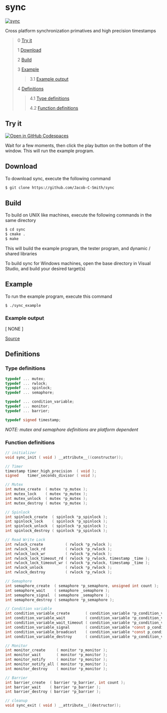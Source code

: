 # sync 

[![sync](https://github.com/Jacob-C-Smith/sync/actions/workflows/cmake.yml/badge.svg)](https://github.com/Jacob-C-Smith/sync/actions/workflows/cmake.yml)
 
 Cross platform synchronization primatives and high precision timestamps

 > 0 [Try it](#try-it)
 >
 > 1 [Download](#download)
 >
 > 2 [Build](#build)
 >
 > 3 [Example](#example)
 >
 >> 3.1 [Example output](#example-output)
 >
 > 4 [Definitions](#definitions)
 >
 >> 4.1 [Type definitions](#type-definitions)
 >>
 >> 4.2 [Function definitions](#function-definitions)

## Try it
[![Open in GitHub Codespaces](https://github.com/codespaces/badge.svg)](https://codespaces.new/Jacob-C-Smith/sync?quickstart=1)

Wait for a few moments, then click the play button on the bottom of the window. This will run the example program.

 ## Download
 To download sync, execute the following command
 ```bash
 $ git clone https://github.com/Jacob-C-Smith/sync
 ```
 ## Build
 To build on UNIX like machines, execute the following commands in the same directory
 ```bash
 $ cd sync
 $ cmake .
 $ make
 ```
  This will build the example program, the tester program, and dynamic / shared libraries

  To build sync for Windows machines, open the base directory in Visual Studio, and build your desired target(s)
 ## Example
 To run the example program, execute this command
 ```
 $ ./sync_example
 ```
 ### Example output
 [ NONE ]

 [Source](main.c) 
 ## Definitions
 ### Type definitions
 ```c
 typedef ... mutex;
 typedef ... rwlock;
 typedef ... spinlock;
 typedef ... semaphore;

 typedef ... condition_variable;
 typedef ... monitor;
 typedef ... barrier;

 typedef signed timestamp;
 ```
 *NOTE: mutex and semaphore definitions are platform dependent*
 ### Function definitions
 ```c 
 // initializer
void sync_init ( void ) __attribute__((constructor));

// Timer
timestamp timer_high_precision  ( void );
signed    timer_seconds_divisor ( void );

// Mutex
int mutex_create  ( mutex *p_mutex );
int mutex_lock    ( mutex *p_mutex );
int mutex_unlock  ( mutex *p_mutex );
int mutex_destroy ( mutex *p_mutex );

// Spinlock
int spinlock_create  ( spinlock *p_spinlock );
int spinlock_lock    ( spinlock *p_spinlock );
int spinlock_unlock  ( spinlock *p_spinlock );
int spinlock_destroy ( spinlock *p_spinlock );

// Read Write Lock
int rwlock_create          ( rwlock *p_rwlock );
int rwlock_lock_rd         ( rwlock *p_rwlock );
int rwlock_lock_wr         ( rwlock *p_rwlock );
int rwlock_lock_timeout_rd ( rwlock *p_rwlock, timestamp _time );
int rwlock_lock_timeout_wr ( rwlock *p_rwlock, timestamp _time );
int rwlock_unlock          ( rwlock *p_rwlock );
int rwlock_destroy         ( rwlock *p_rwlock );

// Semaphore
int semaphore_create  ( semaphore *p_semaphore, unsigned int count );
int semaphore_wait    ( semaphore _semaphore );
int semaphore_signal  ( semaphore _semaphore );
int semaphore_destroy ( semaphore *p_semaphore );

// Condition variable
int condition_variable_create       ( condition_variable *p_condition_variable );
int condition_variable_wait         ( condition_variable *p_condition_variable, mutex *p_mutex );
int condition_variable_wait_timeout ( condition_variable *p_condition_variable, mutex *p_mutex, timestamp _time );
int condition_variable_signal       ( condition_variable *const p_condition_variable );
int condition_variable_broadcast    ( condition_variable *const p_condition_variable );
int condition_variable_destroy      ( condition_variable *p_condition_variable );

// Monitor
int monitor_create     ( monitor *p_monitor );
int monitor_wait       ( monitor *p_monitor );
int monitor_notify     ( monitor *p_monitor );
int monitor_notify_all ( monitor *p_monitor );
int monitor_destroy    ( monitor *p_monitor );

// Barrier
int barrier_create  ( barrier *p_barrier, int count );
int barrier_wait    ( barrier *p_barrier );
int barrier_destroy ( barrier *p_barrier );

// cleanup
void sync_exit ( void ) __attribute__((destructor));
 ```
